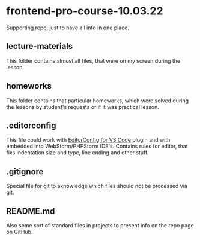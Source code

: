 # frontend-pro-course-10.03.22
Supporting repo, just to have all info in one place.

## lecture-materials
This folder contains almost all files, that were on my screen during the lesson.

## homeworks
This folder contains that particular homeworks, which were solved during the lessons by student's requests or if it was practical lesson.

## .editorconfig
This file could work with [EditorConfig for VS Code](https://marketplace.visualstudio.com/items?itemName=EditorConfig.EditorConfig) plugin and with embedded into WebStorm/PHPStorm IDE's. Contains rules for editor, that fixs indentation size and type, line ending and other stuff. 

## .gitignore
Special file for git to aknowledge which files should not be processed via git.

## README.md
Also some sort of standard files in projects to present info on the repo page on GitHub.
